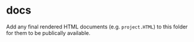 # docs

Add any final rendered HTML documents (e.g. `project.HTML`) to this folder for them to be publically available.